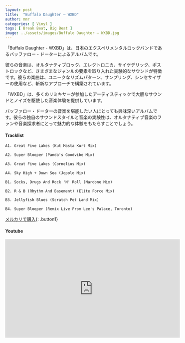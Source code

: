 ```yaml
---
layout: post
title:  "Buffalo Daughter – WXBD"
author: mmr
categories: [ Vinyl ]
tags: [ Break Beat, Big Beat ]
image: ../assets/images/Buffalo Daughter – WXBD.jpg
---
```


「Buffalo Daughter - WXBD」は、日本のエクスペリメンタルロックバンドであるバッファロー・ドーターによるアルバムです。

彼らの音楽は、オルタナティブロック、エレクトロニカ、サイケデリック、ポストロックなど、さまざまなジャンルの要素を取り入れた実験的なサウンドが特徴です。彼らの楽曲は、ユニークなリズムパターン、サンプリング、シンセサイザーの使用など、斬新なアプローチで構築されています。

「WXBD」は、多くのリミキサーが参加したアーティスティックで大胆なサウンドとノイズを駆使した音楽体験を提供しています。

バッファロー・ドーターの音楽を堪能したい人にとっても興味深いアルバムです。彼らの独自のサウンドスタイルと音楽の実験性は、オルタナティブ音楽のファンや音楽探求者にとって魅力的な体験をもたらすことでしょう。

#### Tracklist
```md
A1. Great Five Lakes (Kut Masta Kurt Mix)

A2. Super Blooper (Panda's Goodvibe Mix)

A3. Great Five Lakes (Cornelius Mix)

A4. Sky High + Down Sea (Jopolo Mix)

B1. Socks, Drugs And Rock 'N' Roll (Nardone Mix)

B2. R & B (Rhythm And Basement) (Elite Force Mix)

B3. Jellyfish Blues (Scratch Pet Land Mix)

B4. Super Blooper (Remix Live From Lee's Palace, Toronto)
```

[メルカリで購入](https://jp.mercari.com/item/m96206628423?afid=6142608987){: .button1}

#### Youtube
<iframe width="560" height="315" src="https://www.youtube.com/embed/Fu3Rm1g3wnY?si=X83Plhivo9HSub2F" title="YouTube video player" frameborder="0" allow="accelerometer; autoplay; clipboard-write; encrypted-media; gyroscope; picture-in-picture; web-share" referrerpolicy="strict-origin-when-cross-origin" allowfullscreen></iframe>